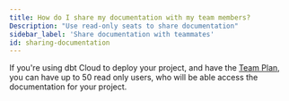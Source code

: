 ```yaml
---
title: How do I share my documentation with my team members?
Description: "Use read-only seats to share documentation"
sidebar_label: 'Share documentation with teammates'
id: sharing-documentation
---
```

If you're using dbt Cloud to deploy your project, and have the [Team Plan](https://www.getdbt.com/pricing/), you can have up to 50 read only users, who will be able access the documentation for your project.
